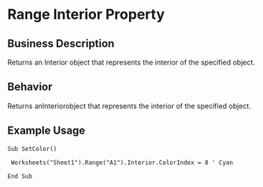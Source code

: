 # Range Interior Property

## Business Description
Returns an Interior object that represents the interior of the specified object.

## Behavior
Returns anInteriorobject that represents the interior of the specified object.

## Example Usage
```vba
Sub SetColor() 
 
 Worksheets("Sheet1").Range("A1").Interior.ColorIndex = 8 ' Cyan 
 
End Sub
```